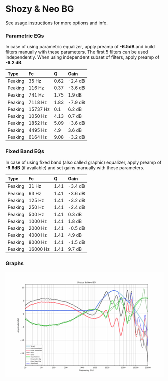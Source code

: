 # Shozy & Neo BG
See [usage instructions](https://github.com/jaakkopasanen/AutoEq#usage) for more options and info.

### Parametric EQs
In case of using parametric equalizer, apply preamp of **-6.5dB** and build filters manually
with these parameters. The first 5 filters can be used independently.
When using independent subset of filters, apply preamp of **-6.2 dB**.

| Type    | Fc       |    Q | Gain    |
|:--------|:---------|:-----|:--------|
| Peaking | 35 Hz    | 0.62 | -2.4 dB |
| Peaking | 116 Hz   | 0.37 | -3.6 dB |
| Peaking | 741 Hz   | 1.75 | 1.9 dB  |
| Peaking | 7118 Hz  | 1.83 | -7.9 dB |
| Peaking | 15737 Hz | 0.1  | 6.2 dB  |
| Peaking | 1050 Hz  | 4.13 | 0.7 dB  |
| Peaking | 1852 Hz  | 5.09 | -3.6 dB |
| Peaking | 4495 Hz  | 4.9  | 3.6 dB  |
| Peaking | 6164 Hz  | 9.08 | -3.2 dB |

### Fixed Band EQs
In case of using fixed band (also called graphic) equalizer, apply preamp of **-9.8dB**
(if available) and set gains manually with these parameters.

| Type    | Fc       |    Q | Gain    |
|:--------|:---------|:-----|:--------|
| Peaking | 31 Hz    | 1.41 | -3.4 dB |
| Peaking | 63 Hz    | 1.41 | -3.6 dB |
| Peaking | 125 Hz   | 1.41 | -3.2 dB |
| Peaking | 250 Hz   | 1.41 | -2.4 dB |
| Peaking | 500 Hz   | 1.41 | 0.3 dB  |
| Peaking | 1000 Hz  | 1.41 | 1.8 dB  |
| Peaking | 2000 Hz  | 1.41 | -0.5 dB |
| Peaking | 4000 Hz  | 1.41 | 4.9 dB  |
| Peaking | 8000 Hz  | 1.41 | -1.5 dB |
| Peaking | 16000 Hz | 1.41 | 9.7 dB  |

### Graphs
![](./Shozy%20&%20Neo%20BG.png)